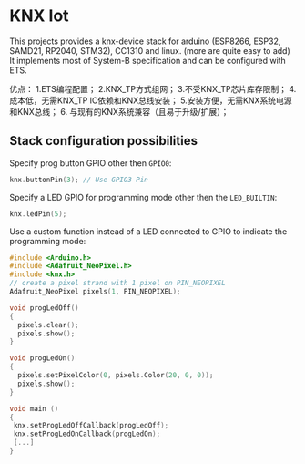 # KNX Iot 

This projects provides a knx-device stack for arduino (ESP8266, ESP32, SAMD21, RP2040, STM32), CC1310 and linux. (more are quite easy to add)
It implements most of System-B specification and can be configured with ETS.

优点：
1.ETS编程配置；
2.KNX_TP方式组网；
3.不受KNX_TP芯片库存限制；
4.成本低，无需KNX_TP IC依赖和KNX总线安装；
5.安装方便，无需KNX系统电源和KNX总线；
6. 与现有的KNX系统兼容（且易于升级/扩展）；


## Stack configuration possibilities

Specify prog button GPIO other then `GPIO0`:
```C++
knx.buttonPin(3); // Use GPIO3 Pin
```

Specify a LED GPIO for programming mode other then the `LED_BUILTIN`:
```C++
knx.ledPin(5);
```

Use a custom function instead of a LED connected to GPIO to indicate the programming mode:
```C++
#include <Arduino.h>
#include <Adafruit_NeoPixel.h>
#include <knx.h>
// create a pixel strand with 1 pixel on PIN_NEOPIXEL
Adafruit_NeoPixel pixels(1, PIN_NEOPIXEL);

void progLedOff()
{
  pixels.clear();
  pixels.show();
}

void progLedOn()
{
  pixels.setPixelColor(0, pixels.Color(20, 0, 0));
  pixels.show();
}

void main ()
{
 knx.setProgLedOffCallback(progLedOff);
 knx.setProgLedOnCallback(progLedOn);
 [...]
}
```


